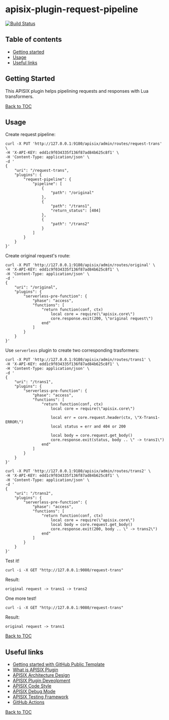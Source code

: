 # apisix-plugin-request-pipeline

[![Build Status][badge-action-img]][badge-action-url]

## Table of contents
- [Getting started](#getting-started)
- [Usage](#usage)
- [Useful links](#useful-links)

## Getting Started

This APISIX plugin helps pipelining requests and responses with Lua transformers.

[Back to TOC][TOC]

## Usage

Create request pipeline:

```shell
curl -X PUT 'http://127.0.0.1:9180/apisix/admin/routes/request-trans' \
-H 'X-API-KEY: edd1c9f034335f136f87ad84b625c8f1' \
-H 'Content-Type: application/json' \
-d '
{
    "uri": "/request-trans",
    "plugins": {
        "request-pipeline": {
            "pipeline": [
                {
                    "path": "/original"
                },
                {
                    "path": "/trans1",
                    "return_status": [404]
                },
                {
                    "path": "/trans2"
                }
            ]
        }
    }
}'
```

Create original request's route:

```shell
curl -X PUT 'http://127.0.0.1:9180/apisix/admin/routes/original' \
-H 'X-API-KEY: edd1c9f034335f136f87ad84b625c8f1' \
-H 'Content-Type: application/json' \
-d '
{
    "uri": "/original",
    "plugins": {
        "serverless-pre-function": {
            "phase": "access",
            "functions": [
                "return function(conf, ctx)
                    local core = require(\"apisix.core\")
                    core.response.exit(200, \"original request\")
                end"
            ]
        }
    }
}'
```

Use `serverless` plugin to create two corresponding trasformers:

```shell
curl -X PUT 'http://127.0.0.1:9180/apisix/admin/routes/trans1' \
-H 'X-API-KEY: edd1c9f034335f136f87ad84b625c8f1' \
-H 'Content-Type: application/json' \
-d '
{
    "uri": "/trans1",
    "plugins": {
        "serverless-pre-function": {
            "phase": "access",
            "functions": [
                "return function(conf, ctx)
                    local core = require(\"apisix.core\")

                    local err = core.request.header(ctx, \"X-Trans1-ERROR\")
                    local status = err and 404 or 200

                    local body = core.request.get_body()
                    core.response.exit(status, body .. \" -> trans1\")
                end"
            ]
        }
    }
}'
```

```shell
curl -X PUT 'http://127.0.0.1:9180/apisix/admin/routes/trans2' \
-H 'X-API-KEY: edd1c9f034335f136f87ad84b625c8f1' \
-H 'Content-Type: application/json' \
-d '
{
    "uri": "/trans2",
    "plugins": {
        "serverless-pre-function": {
            "phase": "access",
            "functions": [
                "return function(conf, ctx)
                    local core = require(\"apisix.core\")
                    local body = core.request.get_body()
                    core.response.exit(200, body .. \" -> trans2\")
                end"
            ]
        }
    }
}'
```

Test it!

```shell
curl -i -X GET "http://127.0.0.1:9080/request-trans"
```

Result:

```shell
original request -> trans1 -> trans2
```

One more test!

```shell
curl -i -X GET "http://127.0.0.1:9080/request-trans"
```

Result:

```shell
original request -> trans1
```

[Back to TOC][TOC]

## Useful links
- [Getting started with GitHub Public Template][github-public-template]
- [What is APISIX Plugin][apisix-plugin]
- [APISIX Architecture Design][apisix-architecture-design]
- [APISIX Plugin Deveolpment][apisix-plugin-develop]
- [APISIX Code Style][apisix-code-style]
- [APISIX Debug Mode][apisix-debug-mode]
- [APISIX Testing Framework][apisix-testing-framework]
- [GitHub Actions][github-actions]

[Back to TOC][TOC]

[TOC]: #table-of-contents

[badge-action-url]: https://github.com/api7/apisix-plugin-template/actions
[badge-action-img]: https://github.com/api7/apisix-plugin-template/actions/workflows/ci.yml/badge.svg

[apisix]: https://github.com/apache/apisix
[apisix-architecture-design]: https://apisix.apache.org/docs/apisix/architecture-design/apisix
[apisix-code-style]: https://github.com/apache/apisix/blob/master/CODE_STYLE.md
[apisix-debug-mode]: https://apisix.apache.org/docs/apisix/architecture-design/debug-mode
[apisix-plugin]: https://apisix.apache.org/docs/apisix/architecture-design/plugin
[apisix-plugin-develop]: https://apisix.apache.org/docs/apisix/plugin-develop
[apisix-plugin-use-template]: https://github.com/api7/apisix-plugin-template/generate
[apisix-testing-framework]: https://apisix.apache.org/docs/apisix/internal/testing-framework

[continuous-integration]: https://en.wikipedia.org/wiki/Continuous_integration

[github-actions]: https://help.github.com/en/actions
[github-public-template]: https://docs.github.com/en/repositories/creating-and-managing-repositories/creating-a-repository-from-a-template
